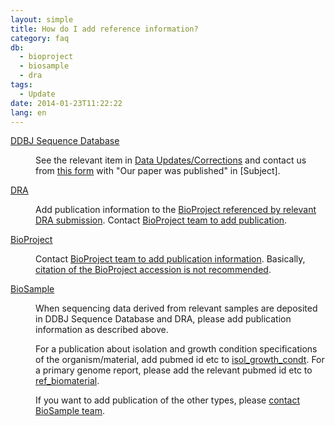 ```yaml
---
layout: simple
title: How do I add reference information?
category: faq
db:
  - bioproject
  - biosample
  - dra
tags: 
  - Update
date: 2014-01-23T11:22:22
lang: en
---
```




<div class="term_def">
  <dl><dt><a href="/ddbj/submission.html">DDBJ Sequence Database</a></dt>
    <dd>
      <p>See the relevant item in <a href="/ddbj/update-e.html">Data Updates/Corrections</a> and contact us from <a href="/ddbj/update-form-e.html">this form</a> with "Our paper was published" in [Subject].</p>
    </dd><dt><a href="/dra/index-e.html">DRA</a></dt>
    <dd>
      <p>Add publication information to the <a href="/dra/submission.html#metadata">BioProject referenced by relevant DRA submission</a>. Contact <a href="/contact-ddbj-e.html#to-ddbj">BioProject team to add publication</a>.</p>
    </dd><dt><a href="/bioproject/index-e.html">BioProject</a></dt>
    <dd>
      <p>Contact <a href="/contact-ddbj-e.html">BioProject team to add publication information</a>. Basically, <a href="/bioproject/faq-e.html#project-accession">citation of the BioProject accession is not recommended</a>.</p>
    </dd><dt><a href="/biosample/index-e.html">BioSample</a></dt>
    <dd>
      <p>When sequencing data derived from relevant samples are deposited in DDBJ Sequence Database and DRA, please add publication information as described above.</p>
      <p>For a publication about isolation and growth condition specifications of the organism/material, add pubmed id etc to <a href="/biosample/attribute-e.html?all=all#isol_growth_condt">isol_growth_condt</a>. For a primary genome report, please add the relevant pubmed id etc to <a href="/biosample/attribute-e.html?all=all#ref_biomaterial">ref_biomaterial</a>.</p>
      <p>If you want to add publication of the other types, please <a href="/contact-ddbj-e.html">contact BioSample team</a>.</p>
    </dd>
  </dl>
</div>
